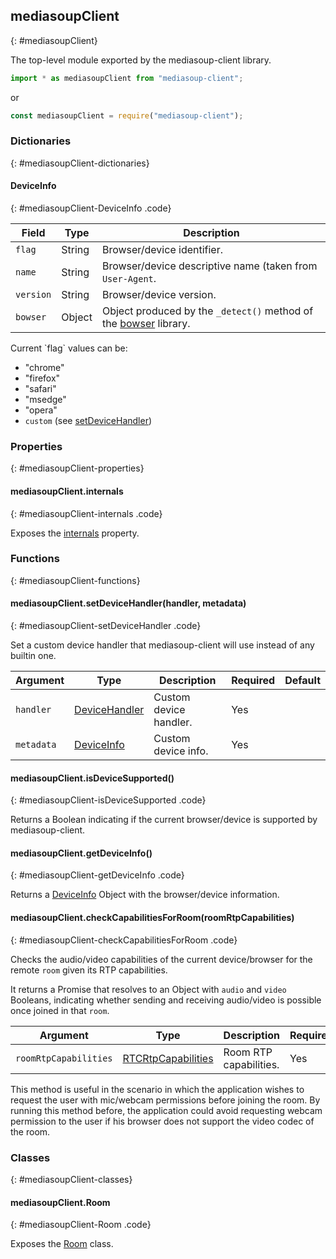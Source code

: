 ## mediasoupClient
{: #mediasoupClient}

The top-level module exported by the mediasoup-client library.

```javascript
import * as mediasoupClient from "mediasoup-client";
```

or

```javascript
const mediasoupClient = require("mediasoup-client");
```


### Dictionaries
{: #mediasoupClient-dictionaries}

<section markdown="1">

#### DeviceInfo
{: #mediasoupClient-DeviceInfo .code}

<div markdown="1" class="table-wrapper L3">

Field       | Type    | Description
----------- | ------- | -------------
`flag`      | String  | Browser/device identifier.
`name`      | String  | Browser/device descriptive name (taken from `User-Agent`.
`version`   | String  | Browser/device version.
`bowser`    | Object  | Object produced by the `_detect()` method of the [bowser](https://www.npmjs.com/package/bowser) library.

</div>

<div markdown="1" class="note">
Current `flag` values can be:

* "chrome"
* "firefox"
* "safari"
* "msedge"
* "opera"
* `custom` (see [setDeviceHandler](#mediasoupClient-setDeviceHandler))
</div>

</section>


### Properties
{: #mediasoupClient-properties}

<section markdown="1">

#### mediasoupClient.internals
{: #mediasoupClient-internals .code}

Exposes the [internals](https://github.com/versatica/mediasoup-client/blob/master/lib/internals.js) property.

</section>


### Functions
{: #mediasoupClient-functions}

<section markdown="1">

#### mediasoupClient.setDeviceHandler(handler, metadata)
{: #mediasoupClient-setDeviceHandler .code}

Set a custom device handler that mediasoup-client will use instead of any builtin one.

<div markdown="1" class="table-wrapper L3">

Argument   | Type    | Description | Required | Default 
---------- | ------- | ----------- | -------- | ----------
`handler`  | [DeviceHandler](https://github.com/versatica/mediasoup-client/blob/master/lib/handlers) | Custom device handler. | Yes |
`metadata` | [DeviceInfo](#mediasoupClient-DeviceInfo) | Custom device info. | Yes |

</div>

#### mediasoupClient.isDeviceSupported()
{: #mediasoupClient-isDeviceSupported .code}

Returns a Boolean indicating if the current browser/device is supported by mediasoup-client.

#### mediasoupClient.getDeviceInfo()
{: #mediasoupClient-getDeviceInfo .code}

Returns a [DeviceInfo](#mediasoupClient-DeviceInfo) Object with the browser/device information.

#### mediasoupClient.checkCapabilitiesForRoom(roomRtpCapabilities)
{: #mediasoupClient-checkCapabilitiesForRoom .code}

Checks the audio/video capabilities of the current device/browser for the remote `room` given its RTP capabilities.

It returns a Promise that resolves to an Object with `audio` and `video` Booleans, indicating whether sending and receiving audio/video is possible once joined in that `room`.

<div markdown="1" class="table-wrapper L3">

Argument   | Type    | Description | Required | Default 
---------- | ------- | ----------- | -------- | ----------
`roomRtpCapabilities`  | [RTCRtpCapabilities](https://draft.ortc.org/#rtcrtpcapabilities*) | Room RTP capabilities. | Yes |

</div>

<div markdown="1" class="note">
This method is useful in the scenario in which the application wishes to request the user with mic/webcam permissions before joining the room. By running this method before, the application could avoid requesting webcam permission to the user if his browser does not support the video codec of the room.
</div>

</section>


### Classes
{: #mediasoupClient-classes}

<section markdown="1">

#### mediasoupClient.Room
{: #mediasoupClient-Room .code}

Exposes the [Room](#Room) class.

</section>
